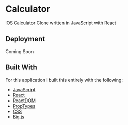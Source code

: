 # Calculator
iOS Calculator Clone written in JavaScript with React 

## Deployment
Coming Soon

## Built With
For this application I built this entirely with the following: 
* [JavaScript](https://www.w3schools.com/js/)
* [React](https://reactjs.org/docs/getting-started.html)
* [ReactDOM](https://reactjs.org/docs/react-dom.html)
* [PropTypes](https://reactjs.org/docs/typechecking-with-proptypes.html)
* [CSS](https://www.w3schools.com/css/)
* [Big.js](https://yarnpkg.com/en/package/big.js)